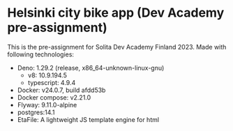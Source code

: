 # Helsinki city bike app (Dev Academy pre-assignment)

This is the pre-assignment for Solita Dev Academy Finland 2023. Made with following technologies:

* Deno: 1.29.2 (release, x86_64-unknown-linux-gnu)
  * v8: 10.9.194.5
  * typescript: 4.9.4
* Docker: v24.0.7, build afdd53b
* Docker compose: v2.21.0
* Flyway: 9.11.0-alpine
* postgres:14.1
* EtaFile: A lightweight JS template engine for html 